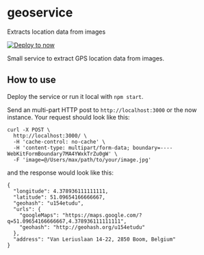 # geoservice
Extracts location data from images

[![Deploy to now](https://deploy.now.sh/static/button.svg)](https://deploy.now.sh/?repo=https://github.com/maximilian-krauss/geoservice)


Small service to extract GPS location data from images. 

## How to use
Deploy the service or run it local with `npm start`. 

Send an multi-part HTTP post to `http://localhost:3000` or the now instance. Your request should look like this:

```
curl -X POST \
  http://localhost:3000/ \
  -H 'cache-control: no-cache' \
  -H 'content-type: multipart/form-data; boundary=----WebKitFormBoundary7MA4YWxkTrZu0gW' \
  -F 'image=@/Users/max/path/to/your/image.jpg'
```

and the response would look like this:

```
{
  "longitude": 4.378936111111111,
  "latitude": 51.09654166666667,
  "geohash": "u154etudu",
  "urls": {
    "googleMaps": "https://maps.google.com/?q=51.09654166666667,4.378936111111111",
    "geohash": "http://geohash.org/u154etudu"
  },
  "address": "Van Leriuslaan 14-22, 2850 Boom, Belgium"
}
```
